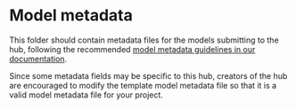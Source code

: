 # Model metadata

This folder should contain metadata files for the models submitting to the hub, following the recommended [model metadata guidelines in our documentation](https://hubdocs.readthedocs.io/en/latest/format/model-metadata.html).

Since some metadata fields may be specific to this hub, creators of the hub are encouraged to modify the template model metadata file so that it is a valid model metadata file for your project.